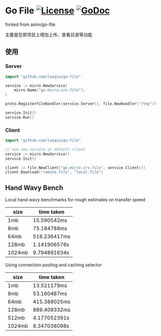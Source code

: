# Go File [![License](https://img.shields.io/:license-apache-blue.svg)](https://opensource.org/licenses/Apache-2.0) [![GoDoc](https://godoc.org/github.com/micro/go-file?status.svg)](https://godoc.org/github.com/micro/go-file)

forked from asim/go-file

主要是在原项目上增加上传、查看目录等功能

## 使用


### Server

```go
import "github.com/laoqiu/go-file"

service := micro.NewService(
	micro.Name("go.micro.srv.file"),
)

proto.RegisterFileHandler(service.Server(), file.NewHandler("/tmp"))

service.Init()
service.Run()
```

### Client

```go
import "github.com/laoqiu/go-file"

// use new service or default client
service := micro.NewService()
service.Init()

client := file.NewClient("go.micro.srv.file", service.Client())
client.Download("remote.file", "local.file")
```

## Hand Wavy Bench

Local hand wavy benchmarks for rough estimates on transfer speed

size	|	time taken
----	|	----------
1mb	|	15.590542ms
8mb	|	75.184788ms
64mb	|	516.236417ms
128mb	|	1.141906576s
1024mb	|	9.794891634s

Using connection pooling and caching selector

size	|	time taken
----	|	----------
1mb	|	13.521179ms
8mb	|	53.160487ms
64mb	|	415.388025ms
128mb	|	889.409332ms
512mb	|	4.177052391s
1024mb	|	8.347038098s
